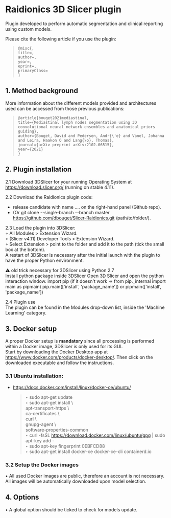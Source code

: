 # Raidionics 3D Slicer plugin 
Plugin developed to perform automatic segmentation and clinical reporting using custom models.

Please cite the following article if you use the plugin:  
>`@misc{,`  
      `title=,`  
      `author=,`  
      `year=,`  
      `eprint=,`  
      `primaryClass=`  
`}`

## 1. Method background

More information about the different models provided and architectures used can be accessed from those previous publications:  

>`@article{bouget2021mediastinal,`  
  `title={Mediastinal lymph nodes segmentation using 3D convolutional neural network ensembles and anatomical priors guiding},`  
  `author={Bouget, David and Pedersen, Andr{\'e} and Vanel, Johanna and Leira, Haakon O and Lang{\o}, Thomas},`  
  `journal={arXiv preprint arXiv:2102.06515},`  
  `year={2021}`  
`}`  

## 2. Plugin installation

2.1 Download 3DSlicer for your running Operating System at https://download.slicer.org/ (running on stable 4.11).  

2.2 Download the Raidionics plugin code:  
* release candidate with name .... on the right-hand panel (Github repo).  
* (Or git clone --single-branch --branch master https://github.com/dbouget/Slicer-Raidionics.git /path/to/folder/).  

2.3 Load the plugin into 3DSlicer:   
	∘ All Modules > Extension Wizard.  
	∘ (Slicer v4.11) Developer Tools > Extension Wizard.  
	∘ Select Extension > point to the folder and add it to the path (tick the small box at the bottom).  
A restart of 3DSlicer is necessary after the initial launch with the plugin to have the proper Python environment.  

:warning: old trick necessary for 3DSlicer using Python 2.7  
Install python package inside 3DSlicer
Open 3D Slicer and open the python interaction window.
import pip (if it doesn't work => from pip._internal import main as pipmain)
pip.main(['install', 'package_name']) or pipmain(['install', 'package_name'])

2.4  Plugin use  
The plugin can be found in the Modules drop-down list, inside the 'Machine Learning' category. 

## 3. Docker setup
A proper Docker setup is **mandatory** since all processing is performed within
a Docker image, 3DSlicer is only used for its GUI.  
Start by downloading the Docker Desktop app at https://www.docker.com/products/docker-desktop/.
Then click on the downloaded executable and follow the instructions.  

### 3.1 Ubuntu installation: 
* https://docs.docker.com/install/linux/docker-ce/ubuntu/  
    > ‣ sudo apt-get update  
    > ‣ sudo apt-get install \  
            apt-transport-https \   
            ca-certificates \  
            curl \  
            gnupg-agent \   
            software-properties-common   
    > ‣ curl -fsSL https://download.docker.com/linux/ubuntu/gpg | sudo apt-key add -   
    > ‣ sudo apt-key fingerprint 0EBFCD88   
    > ‣ sudo apt-get install docker-ce docker-ce-cli containerd.io  

### 3.2 Setup the Docker images
• All used Docker images are public, therefore an account is not necessary. 
All images will be automatically downloaded upon model selection.  

## 4. Options
• A global option should be ticked to check for models update.  

